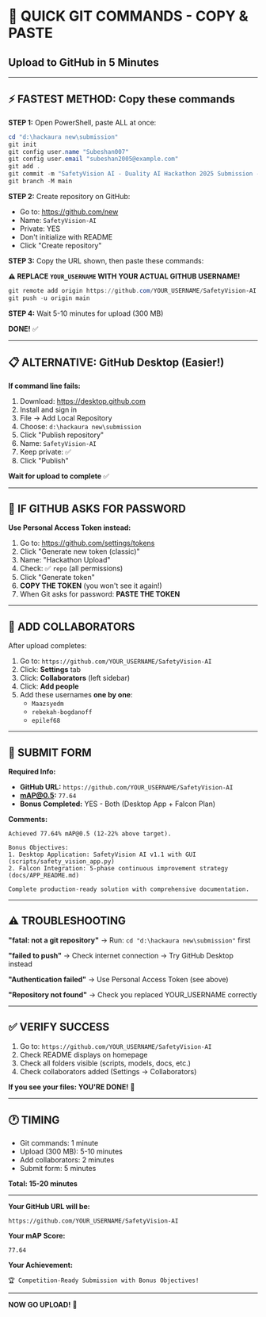# 🚀 QUICK GIT COMMANDS - COPY & PASTE
## Upload to GitHub in 5 Minutes

---

## ⚡ FASTEST METHOD: Copy these commands

**STEP 1:** Open PowerShell, paste ALL at once:

```powershell
cd "d:\hackaura new\submission"
git init
git config user.name "Subeshan007"
git config user.email "subeshan2005@example.com"
git add .
git commit -m "SafetyVision AI - Duality AI Hackathon 2025 Submission - 77.64% mAP"
git branch -M main
```

**STEP 2:** Create repository on GitHub:
- Go to: https://github.com/new
- Name: `SafetyVision-AI`
- Private: YES
- Don't initialize with README
- Click "Create repository"

**STEP 3:** Copy the URL shown, then paste these commands:

**⚠️ REPLACE `YOUR_USERNAME` WITH YOUR ACTUAL GITHUB USERNAME!**

```powershell
git remote add origin https://github.com/YOUR_USERNAME/SafetyVision-AI.git
git push -u origin main
```

**STEP 4:** Wait 5-10 minutes for upload (300 MB)

**DONE!** ✅

---

## 📋 ALTERNATIVE: GitHub Desktop (Easier!)

**If command line fails:**

1. Download: https://desktop.github.com
2. Install and sign in
3. File → Add Local Repository
4. Choose: `d:\hackaura new\submission`
5. Click "Publish repository"
6. Name: `SafetyVision-AI`
7. Keep private: ✅
8. Click "Publish"

**Wait for upload to complete** ✅

---

## 🔑 IF GITHUB ASKS FOR PASSWORD

**Use Personal Access Token instead:**

1. Go to: https://github.com/settings/tokens
2. Click "Generate new token (classic)"
3. Name: "Hackathon Upload"
4. Check: ✅ `repo` (all permissions)
5. Click "Generate token"
6. **COPY THE TOKEN** (you won't see it again!)
7. When Git asks for password: **PASTE THE TOKEN**

---

## 👥 ADD COLLABORATORS

After upload completes:

1. Go to: `https://github.com/YOUR_USERNAME/SafetyVision-AI`
2. Click: **Settings** tab
3. Click: **Collaborators** (left sidebar)
4. Click: **Add people**
5. Add these usernames **one by one**:
   - `Maazsyedm`
   - `rebekah-bogdanoff`
   - `epilef68`

---

## 📝 SUBMIT FORM

**Required Info:**

- **GitHub URL:** `https://github.com/YOUR_USERNAME/SafetyVision-AI`
- **mAP@0.5:** `77.64`
- **Bonus Completed:** YES - Both (Desktop App + Falcon Plan)

**Comments:**
```
Achieved 77.64% mAP@0.5 (12-22% above target).

Bonus Objectives:
1. Desktop Application: SafetyVision AI v1.1 with GUI (scripts/safety_vision_app.py)
2. Falcon Integration: 5-phase continuous improvement strategy (docs/APP_README.md)

Complete production-ready solution with comprehensive documentation.
```

---

## ⚠️ TROUBLESHOOTING

**"fatal: not a git repository"**
→ Run: `cd "d:\hackaura new\submission"` first

**"failed to push"**
→ Check internet connection
→ Try GitHub Desktop instead

**"Authentication failed"**
→ Use Personal Access Token (see above)

**"Repository not found"**
→ Check you replaced YOUR_USERNAME correctly

---

## ✅ VERIFY SUCCESS

1. Go to: `https://github.com/YOUR_USERNAME/SafetyVision-AI`
2. Check README displays on homepage
3. Check all folders visible (scripts, models, docs, etc.)
4. Check collaborators added (Settings → Collaborators)

**If you see your files: YOU'RE DONE!** 🎉

---

## 🕐 TIMING

- Git commands: 1 minute
- Upload (300 MB): 5-10 minutes
- Add collaborators: 2 minutes
- Submit form: 5 minutes

**Total: 15-20 minutes**

---

**Your GitHub URL will be:**
```
https://github.com/YOUR_USERNAME/SafetyVision-AI
```

**Your mAP Score:**
```
77.64
```

**Your Achievement:**
```
🏆 Competition-Ready Submission with Bonus Objectives!
```

---

**NOW GO UPLOAD!** 🚀
